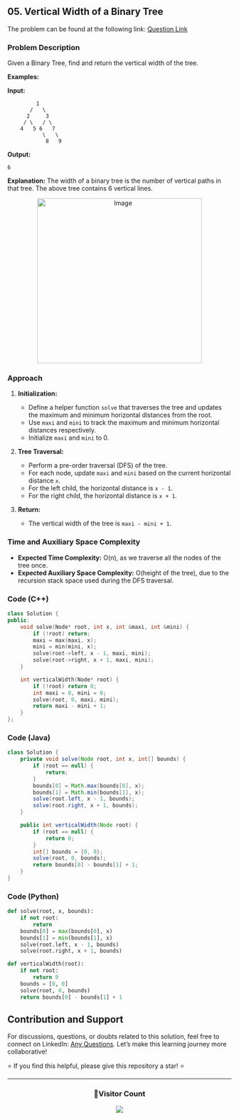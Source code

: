 ## 05. Vertical Width of a Binary Tree

The problem can be found at the following link: [Question Link](https://www.geeksforgeeks.org/problems/vertical-width-of-a-binary-tree/1)

### Problem Description

Given a Binary Tree, find and return the vertical width of the tree.

**Examples:**

**Input:**
```
         1
       /   \
      2     3
     / \   / \
    4   5 6   7
           \   \
            8   9
```
**Output:**
```
6
```
**Explanation:**
The width of a binary tree is the number of vertical paths in that tree. The above tree contains 6 vertical lines.
<p align="center">
  <img src="https://github.com/Hunterdii/GeeksforGeeks-POTD/assets/124852522/d6a8468f-8bef-4d5f-8ffb-88daf8a36c1d" alt="Image" width="370" />
</p>

### Approach

1. **Initialization:**
   - Define a helper function `solve` that traverses the tree and updates the maximum and minimum horizontal distances from the root.
   - Use `maxi` and `mini` to track the maximum and minimum horizontal distances respectively.
   - Initialize `maxi` and `mini` to 0.

2. **Tree Traversal:**
   - Perform a pre-order traversal (DFS) of the tree.
   - For each node, update `maxi` and `mini` based on the current horizontal distance `x`.
   - For the left child, the horizontal distance is `x - 1`.
   - For the right child, the horizontal distance is `x + 1`.

3. **Return:**
   - The vertical width of the tree is `maxi - mini + 1`.

### Time and Auxiliary Space Complexity

- **Expected Time Complexity:** O(n), as we traverse all the nodes of the tree once.
- **Expected Auxiliary Space Complexity:** O(height of the tree), due to the recursion stack space used during the DFS traversal.

### Code (C++)

```cpp
class Solution {
public:
    void solve(Node* root, int x, int &maxi, int &mini) {
        if (!root) return;
        maxi = max(maxi, x);
        mini = min(mini, x);
        solve(root->left, x - 1, maxi, mini);
        solve(root->right, x + 1, maxi, mini);
    }

    int verticalWidth(Node* root) {
        if (!root) return 0;
        int maxi = 0, mini = 0;
        solve(root, 0, maxi, mini);
        return maxi - mini + 1;
    }
};
```

### Code (Java)

```java
class Solution {
    private void solve(Node root, int x, int[] bounds) {
        if (root == null) {
            return;
        }
        bounds[0] = Math.max(bounds[0], x);
        bounds[1] = Math.min(bounds[1], x);
        solve(root.left, x - 1, bounds);
        solve(root.right, x + 1, bounds);
    }

    public int verticalWidth(Node root) {
        if (root == null) {
            return 0;
        }
        int[] bounds = {0, 0};
        solve(root, 0, bounds);
        return bounds[0] - bounds[1] + 1;
    }
}
```

### Code (Python)

```python
def solve(root, x, bounds):
    if not root:
        return
    bounds[0] = max(bounds[0], x)
    bounds[1] = min(bounds[1], x)
    solve(root.left, x - 1, bounds)
    solve(root.right, x + 1, bounds)

def verticalWidth(root):
    if not root:
        return 0
    bounds = [0, 0]
    solve(root, 0, bounds)
    return bounds[0] - bounds[1] + 1
```

## Contribution and Support

For discussions, questions, or doubts related to this solution, feel free to connect on LinkedIn: [Any Questions](https://www.linkedin.com/in/het-patel-8b110525a/). Let’s make this learning journey more collaborative!

⭐ If you find this helpful, please give this repository a star! ⭐

---

<div align="center">
  <h3><b>📍Visitor Count</b></h3>
</div>

<p align="center">
  <img src="https://profile-counter.glitch.me/Hunterdii/count.svg" />
</p>
